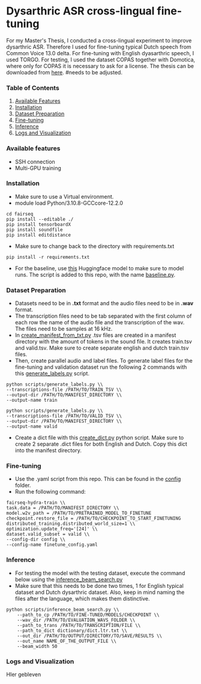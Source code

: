 # Dysarthric ASR cross-lingual fine-tuning
For my Master's Thesis, I conducted a cross-lingual experiment to improve dysarthric ASR. Therefore I used for fine-tuning typical Dutch speech from Common Voice 13.0 delta. For fine-tuning with English dyasarthric speech, I used TORGO. For testing, I used the dataset COPAS together with Domotica, where only for COPAS it is necessary to ask for a license. 
The thesis can be downloaded from [here](https://campus-fryslan.studenttheses.ub.rug.nl/356/). #needs to be adjusted. 

### Table of Contents
1. [Available Features](#feature)
2. [Installation](#installation)
3. [Dataset Preparation](#dataset_preparation)
4. [Fine-tuning](#finetuning)
5. [Inference](#inference)
6. [Logs and Visualization](#logs)

<a name = "feature" ></a>
### Available features
- SSH connection
- Multi-GPU training

<a name = "installation" ></a>
### Installation
- Make sure to use a Virtual environment.
- module load Python/3.10.8-GCCcore-12.2.0
```
cd fairseq
pip install --editable ./
pip install tensorboardX
pip install soundfile
pip install editdistance
```
- Make sure to change back to the directory with requirements.txt
```
pip install -r requirements.txt
```
- For the baseline, use [this](https://huggingface.co/jonatasgrosman/wav2vec2-large-xlsr-53-dutch) Huggingface model to make sure to model runs. The script is added to this repo, with the name [baseline.py](scripts/baseline.py). 

<a name = "dataset_preparation" ></a>
### Dataset Preparation
- Datasets need to be in **.txt** format and the audio files need to be in **.wav** format. 
- The transcription files need to be tab separated with the first column of each row the name of the audio file and the transcription of the wav. The files need to be samples at 16 kHz.
- In [create_manifest_from_txt.py](scripts/create_manifest_from_txt.py) .tsv files are created in a manifest directory with the amount of tokens in the sound file. It creates train.tsv and valid.tsv. Make sure to create separate english and dutch train.tsv files.
- Then, create parallel audio and label files. To generate label files for the fine-tuning and validation dataset run the following 2 commands with this [generate_labels.py](scripts/generate_labels.py) script.
```
python scripts/generate_labels.py \\ 
--transcriptions-file /PATH/TO/TRAIN_TSV \\
--output-dir /PATH/TO/MANIFEST_DIRECTORY \\
--output-name train

python scripts/generate_labels.py \\ 
--transcriptions-file /PATH/TO/VALID_TSV \\
--output-dir /PATH/TO/MANIFEST_DIRECTORY \\
--output-name valid
```
- Create a dict file with this [create_dict.py](scripts/create_dict.py) python script. Make sure to create 2 separate .dict files for both English and Dutch. Copy this dict into the manifest directory.

<a name = "finetuning" ></a>
### Fine-tuning
- Use the .yaml script from this repo. This can be found in the [config](config) folder. 
- Run the following command:
```
fairseq-hydra-train \\
task.data = /PATH/TO/MANIFEST_DIRECTORY \\
model.w2v_path = /PATH/TO/PRETRAINED_MODEL_TO_FINETUNE
checkpoint.restore_file = /PATH/TO/CHECKPOINT_TO_START_FINETUNING
distributed_training.distributed_world_size=1 \\
optimization.update_freq='[24]' \\
dataset.valid_subset = valid \\
--config-dir config \\
--config-name finetune_config.yaml
``` 

<a name = "inference" ></a>
### Inference
- For testing the model with the testing dataset, execute the command below using the [inference_beam_search.py](scripts/inference_beam_search.py)
- Make sure that this needs to be done two times, 1 for English typical dataset and Dutch dysarthric dataset. Also, keep in mind naming the files after the language, which makes them distinctive. 
```
python scripts/inference_beam_search.py \\
	--path_to_cp /PATH/TO/FINE-TUNED/MODELS/CHECKPOINT \\ 
	--wav_dir /PATH/TO/EVALUATION_WAVS_FOLDER \\
	--path_to_trans /PATH/TO/TRANSCRIPTION/FILE \\
	--path_to_dict dictionary/dict.ltr.txt \\
	--out_dir /PATH/TO/OUTPUT/DIRECTORY/TO/SAVE/RESULTS \\
	--out_name NAME_OF_THE_OUTPUT_FILE \\
	--beam_width 50
```

<a name = "logs" ></a>
### Logs and Visualization
HIer gebleven 
